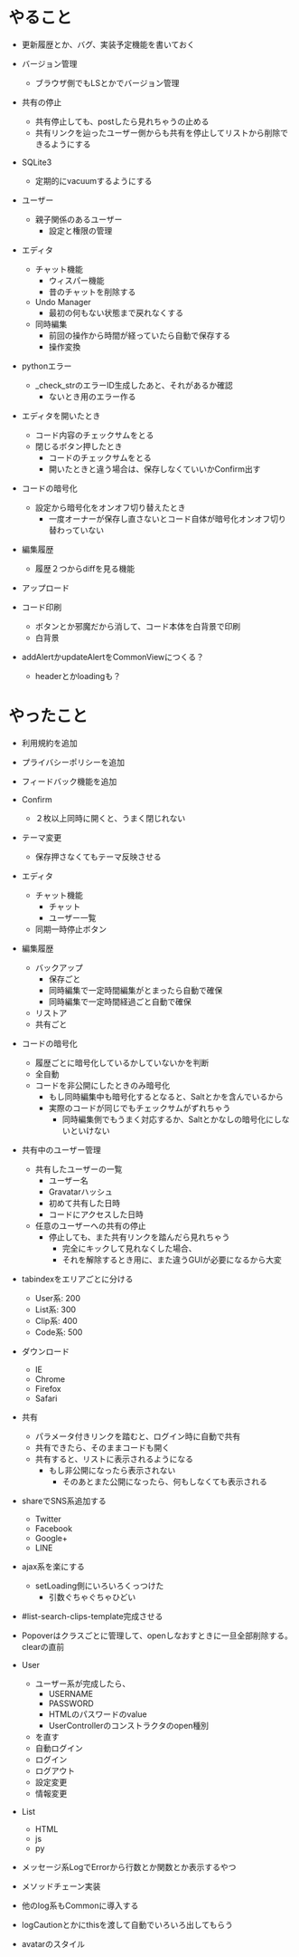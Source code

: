 
# やること

- 更新履歴とか、バグ、実装予定機能を書いておく

- バージョン管理
  - ブラウザ側でもLSとかでバージョン管理

- 共有の停止
  - 共有停止しても、postしたら見れちゃうの止める
  - 共有リンクを辿ったユーザー側からも共有を停止してリストから削除できるようにする

- SQLite3
  - 定期的にvacuumするようにする

- ユーザー
  - 親子関係のあるユーザー
    - 設定と権限の管理

- エディタ
  - チャット機能
    - ウィスパー機能
    - 昔のチャットを削除する
  - Undo Manager
    - 最初の何もない状態まで戻れなくする
  - 同時編集
    - 前回の操作から時間が経っていたら自動で保存する
    - 操作変換

- pythonエラー
  - _check_strのエラーID生成したあと、それがあるか確認
    - ないとき用のエラー作る

- エディタを開いたとき
  - コード内容のチェックサムをとる
  - 閉じるボタン押したとき
    - コードのチェックサムをとる
    - 開いたときと違う場合は、保存しなくていいかConfirm出す

- コードの暗号化
  - 設定から暗号化をオンオフ切り替えたとき
    - 一度オーナーが保存し直さないとコード自体が暗号化オンオフ切り替わっていない

- 編集履歴
  - 履歴２つからdiffを見る機能

- アップロード

- コード印刷
  - ボタンとか邪魔だから消して、コード本体を白背景で印刷
  - 白背景

- addAlertかupdateAlertをCommonViewにつくる？
  - headerとかloadingも？


# やったこと

- 利用規約を追加

- プライバシーポリシーを追加

- フィードバック機能を追加

- Confirm
  - ２枚以上同時に開くと、うまく閉じれない

- テーマ変更
  - 保存押さなくてもテーマ反映させる

- エディタ
  - チャット機能
    - チャット
    - ユーザー一覧
  - 同期一時停止ボタン

- 編集履歴
  - バックアップ
    - 保存ごと
    - 同時編集で一定時間編集がとまったら自動で確保
    - 同時編集で一定時間経過ごと自動で確保
  - リストア
  - 共有ごと

- コードの暗号化
  - 履歴ごとに暗号化しているかしていないかを判断
  - 全自動
  - コードを非公開にしたときのみ暗号化
    - もし同時編集中も暗号化するとなると、Saltとかを含んでいるから
    - 実際のコードが同じでもチェックサムがずれちゃう
      - 同時編集側でもうまく対応するか、Saltとかなしの暗号化にしないといけない

- 共有中のユーザー管理
  - 共有したユーザーの一覧
    - ユーザー名
    - Gravatarハッシュ
    - 初めて共有した日時
    - コードにアクセスした日時
  - 任意のユーザーへの共有の停止
    - 停止しても、また共有リンクを踏んだら見れちゃう
      - 完全にキックして見れなくした場合、
      - それを解除するとき用に、また違うGUIが必要になるから大変

- tabindexをエリアごとに分ける
  - User系: 200
  - List系: 300
  - Clip系: 400
  - Code系: 500

- ダウンロード
  - IE
  - Chrome
  - Firefox
  - Safari

- 共有
  - パラメータ付きリンクを踏むと、ログイン時に自動で共有
  - 共有できたら、そのままコードも開く
  - 共有すると、リストに表示されるようになる
    - もし非公開になったら表示されない
      - そのあとまた公開になったら、何もしなくても表示される

- shareでSNS系追加する
  - Twitter
  - Facebook
  - Google+
  - LINE

- ajax系を楽にする
  - setLoading側にいろいろくっつけた
    - 引数ぐちゃぐちゃひどい

- #list-search-clips-template完成させる

- Popoverはクラスごとに管理して、openしなおすときに一旦全部削除する。clearの直前

- User
  - ユーザー系が完成したら、
    - USERNAME
    - PASSWORD
    - HTMLのパスワードのvalue
    - UserControllerのコンストラクタのopen種別
  - を直す
  - 自動ログイン
  - ログイン
  - ログアウト
  - 設定変更
  - 情報変更

- List
  - HTML
  - js
  - py

- メッセージ系LogでErrorから行数とか関数とか表示するやつ

- メソッドチェーン実装

- 他のlog系もCommonに導入する

- logCautionとかにthisを渡して自動でいろいろ出してもらう

- avatarのスタイル

